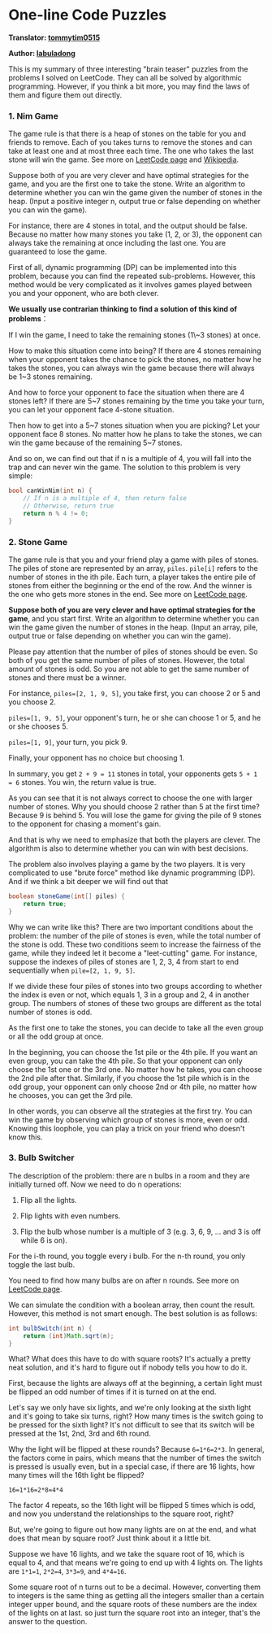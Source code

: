 # One-line Code Puzzles

**Translator: [tommytim0515](https://github.com/tommytim0515)**

**Author: [labuladong](https://github.com/labuladong)**

This is my summary of three interesting "brain teaser" puzzles from the problems I solved on LeetCode. They can all be solved by algorithmic programming. However, if you think a bit more, you may find the laws of them and figure them out directly.

### 1. Nim Game

The game rule is that there is a heap of stones on the table for you and friends to remove. Each of you takes turns to remove the stones and can take at least one and at most three each time. The one who takes the last stone will win the game. See more on [LeetCode page](https://leetcode.com/problems/nim-game/) and [Wikipedia](https://en.wikipedia.org/wiki/Nim).

Suppose both of you are very clever and have optimal strategies for the game, and you are the first one to take the stone. Write an algorithm to determine whether you can win the game given the number of stones in the heap. (Input a positive integer n, output true or false depending on whether you can win the game).

For instance, there are 4 stones in total, and the output should be false. Because no matter how many stones you take (1, 2, or 3), the opponent can always take the remaining at once including the last one. You are guaranteed to lose the game.

First of all, dynamic programming (DP) can be implemented into this problem, because you can find the repeated sub-problems. However, this method would be very complicated as it involves games played between you and your opponent, who are both clever.

**We usually use contrarian thinking to find a solution of this kind of problems**：

If I win the game, I need to take the remaining stones (1\\~3 stones) at once.

How to make this situation come into being? If there are 4 stones remaining when your opponent takes the chance to pick the stones, no matter how he takes the stones, you can always win the game because there will always be 1\~3 stones remaining.

And how to force your opponent to face the situation when there are 4 stones left? If there are 5\~7 stones remaining by the time you take your turn, you can let your opponent face 4-stone situation.

Then how to get into a 5\~7 stones situation when you are picking? Let your opponent face 8 stones. No matter how he plans to take the stones, we can win the game because of the remaining 5\~7 stones.

And so on, we can find out that if n is a multiple of 4, you will fall into the trap and can never win the game. The solution to this problem is very simple:

```cpp
bool canWinNim(int n) {
    // If n is a multiple of 4, then return false
    // Otherwise, return true
    return n % 4 != 0;
}
```

### 2. Stone Game

The game rule is that you and your friend play a game with piles of stones. The piles of stone are represented by an array, ```piles```. ```pile[i]``` refers to the number of stones in the ith pile. Each turn, a player takes the entire pile of stones from either the beginning or the end of the row. And the winner is the one who gets more stones in the end. See more on [LeetCode page](https://leetcode.com/problems/stone-game/).

**Suppose both of you are very clever and have optimal strategies for the game**, and you start first. Write an algorithm to determine whether you can win the game given the number of stones in the heap. (Input an array, pile, output true or false depending on whether you can win the game).

Please pay attention that the number of piles of stones should be even. So both of you get the same number of piles of stones. However, the total amount of stones is odd. So you are not able to get the same number of stones and there must be a winner.

For instance, `piles=[2, 1, 9, 5]`, you take first, you can choose 2 or 5 and you choose 2.

`piles=[1, 9, 5]`, your opponent's turn, he or she can choose 1 or 5, and he or she chooses 5.

`piles=[1, 9]`, your turn, you pick 9.

Finally, your opponent has no choice but choosing 1.

In summary, you get `2 + 9 = 11` stones in total, your opponents gets `5 + 1 = 6` stones. You win, the return value is true. 

As you can see that it is not always correct to choose the one with larger number of stones. Why you should choose 2 rather than 5 at the first time? Because 9 is behind 5. You will lose the game for giving the pile of 9 stones to the opponent for chasing a moment's gain.

And that is why we need to emphasize that both the players are clever. The algorithm is also to determine whether you can win with best decisions.

The problem also involves playing a game by the two players. It is very complicated to use "brute force" method like dynamic programming (DP). And if we think a bit deeper we will find out that

```java
boolean stoneGame(int[] piles) {
    return true;
}
```

Why we can write like this? There are two important conditions about the problem: the number of the pile of stones is even, while the total number of the stone is odd. These two conditions seem to increase the fairness of the game, while they indeed let it become a "leet-cutting" game. For instance, suppose the indexes of piles of stones are 1, 2, 3, 4 from start to end sequentially when `pile=[2, 1, 9, 5]`.

If we divide these four piles of stones into two groups according to whether the index is even or not, which equals 1, 3 in a group and 2, 4 in another group. The numbers of stones of these two groups are different as the total number of stones is odd.

As the first one to take the stones, you can decide to take all the even group or all the odd group at once.

In the beginning, you can choose the 1st pile or the 4th pile. If you want an even group, you can take the 4th pile. So that your opponent can only choose the 1st one or the 3rd one. No matter how he takes, you can choose the 2nd pile after that. Similarly, if you choose the 1st pile which is in the odd group, your opponent can only choose 2nd or 4th pile, no matter how he chooses, you can get the 3rd pile.

In other words, you can observe all the strategies at the first try. You can win the game by observing which group of stones is more, even or odd. Knowing this loophole, you can play a trick on your friend who doesn't know this.

### 3. Bulb Switcher

The description of the problem: there are n bulbs in a room and they are initially turned off. Now we need to do n operations:

1. Flip all the lights.

2. Flip lights with even numbers.

3. Flip the bulb whose number is a multiple of 3 (e.g. 3, 6, 9, ... and 3 is off while 6 is on).

For the i-th round, you toggle every i bulb. For the n-th round, you only toggle the last bulb.

You need to find how many bulbs are on after n rounds. See more on [LeetCode page](https://leetcode.com/problems/bulb-switcher/).

We can simulate the condition with a boolean array, then count the result. However, this method is not smart enough. The best solution is as follows:

```java
int bulbSwitch(int n) {
    return (int)Math.sqrt(n);
}
```

What? What does this have to do with square roots? It's actually a pretty neat solution, and it's hard to figure out if nobody tells you how to do it.

First, because the lights are always off at the beginning, a certain light must be flipped an odd number of times if it is turned on at the end.

Let's say we only have six lights, and we're only looking at the sixth light and it's going to take six turns, right? How many times is the switch going to be pressed for the sixth light? It's not difficult to see that its switch will be pressed at the 1st, 2nd, 3rd and 6th round.

Why the light will be flipped at these rounds? Because `6=1*6=2*3`. In general, the factors come in pairs, which means that the number of times the switch is pressed is usually even, but in a special case, if there are 16 lights, how many times will the 16th light be flipped?

`16=1*16=2*8=4*4`

The factor 4 repeats, so the 16th light will be flipped 5 times which is odd, and now you understand the relationships to the square root, right?

But, we're going to figure out how many lights are on at the end, and what does that mean by square root? Just think about it a little bit.

Suppose we have 16 lights, and we take the square root of 16, which is equal to 4, and that means we're going to end up with 4 lights on. The lights are `1*1=1`, `2*2=4`, `3*3=9`, and `4*4=16`.

Some square root of n turns out to be a decimal. However, converting them to integers is the same thing as getting all the integers smaller than a certain integer upper bound, and the square roots of these numbers are the index of the lights on at last. so just turn the square root into an integer, that's the answer to the question.

